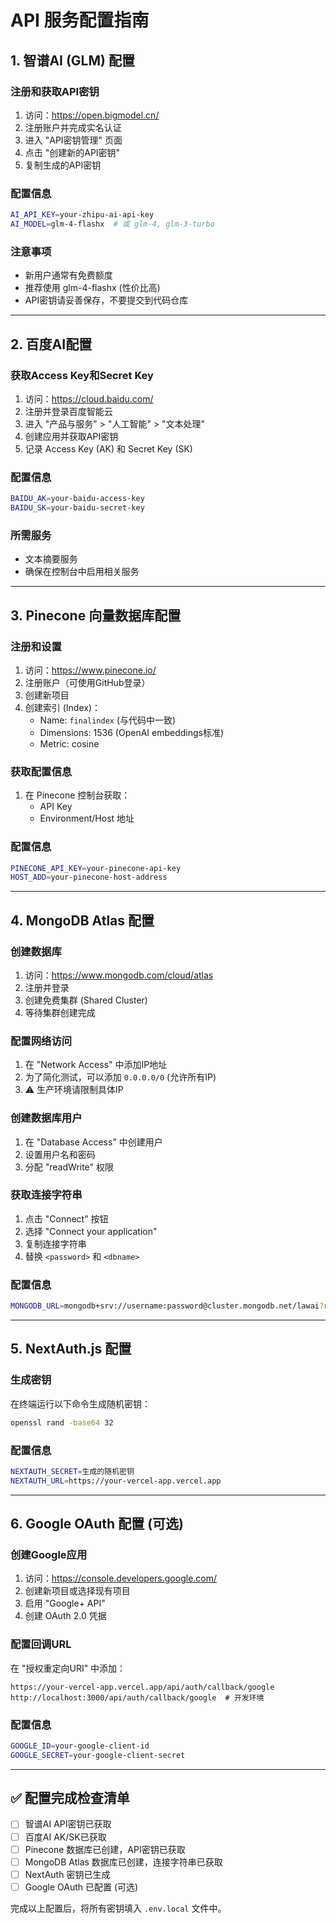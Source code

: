 # API 服务配置指南

## 1. 智谱AI (GLM) 配置

### 注册和获取API密钥
1. 访问：https://open.bigmodel.cn/
2. 注册账户并完成实名认证
3. 进入 "API密钥管理" 页面
4. 点击 "创建新的API密钥"
5. 复制生成的API密钥

### 配置信息
```bash
AI_API_KEY=your-zhipu-ai-api-key
AI_MODEL=glm-4-flashx  # 或 glm-4, glm-3-turbo
```

### 注意事项
- 新用户通常有免费额度
- 推荐使用 glm-4-flashx (性价比高)
- API密钥请妥善保存，不要提交到代码仓库

---

## 2. 百度AI配置

### 获取Access Key和Secret Key
1. 访问：https://cloud.baidu.com/
2. 注册并登录百度智能云
3. 进入 "产品与服务" > "人工智能" > "文本处理"
4. 创建应用并获取API密钥
5. 记录 Access Key (AK) 和 Secret Key (SK)

### 配置信息
```bash
BAIDU_AK=your-baidu-access-key
BAIDU_SK=your-baidu-secret-key
```

### 所需服务
- 文本摘要服务
- 确保在控制台中启用相关服务

---

## 3. Pinecone 向量数据库配置

### 注册和设置
1. 访问：https://www.pinecone.io/
2. 注册账户（可使用GitHub登录）
3. 创建新项目
4. 创建索引 (Index)：
   - Name: `finalindex` (与代码中一致)
   - Dimensions: 1536 (OpenAI embeddings标准)
   - Metric: cosine

### 获取配置信息
1. 在 Pinecone 控制台获取：
   - API Key
   - Environment/Host 地址

### 配置信息
```bash
PINECONE_API_KEY=your-pinecone-api-key
HOST_ADD=your-pinecone-host-address
```

---

## 4. MongoDB Atlas 配置

### 创建数据库
1. 访问：https://www.mongodb.com/cloud/atlas
2. 注册并登录
3. 创建免费集群 (Shared Cluster)
4. 等待集群创建完成

### 配置网络访问
1. 在 "Network Access" 中添加IP地址
2. 为了简化测试，可以添加 `0.0.0.0/0` (允许所有IP)
3. ⚠️ 生产环境请限制具体IP

### 创建数据库用户
1. 在 "Database Access" 中创建用户
2. 设置用户名和密码
3. 分配 "readWrite" 权限

### 获取连接字符串
1. 点击 "Connect" 按钮
2. 选择 "Connect your application"
3. 复制连接字符串
4. 替换 `<password>` 和 `<dbname>`

### 配置信息
```bash
MONGODB_URL=mongodb+srv://username:password@cluster.mongodb.net/lawai?retryWrites=true&w=majority
```

---

## 5. NextAuth.js 配置

### 生成密钥
在终端运行以下命令生成随机密钥：
```bash
openssl rand -base64 32
```

### 配置信息
```bash
NEXTAUTH_SECRET=生成的随机密钥
NEXTAUTH_URL=https://your-vercel-app.vercel.app
```

---

## 6. Google OAuth 配置 (可选)

### 创建Google应用
1. 访问：https://console.developers.google.com/
2. 创建新项目或选择现有项目
3. 启用 "Google+ API"
4. 创建 OAuth 2.0 凭据

### 配置回调URL
在 "授权重定向URI" 中添加：
```
https://your-vercel-app.vercel.app/api/auth/callback/google
http://localhost:3000/api/auth/callback/google  # 开发环境
```

### 配置信息
```bash
GOOGLE_ID=your-google-client-id
GOOGLE_SECRET=your-google-client-secret
```

---

## ✅ 配置完成检查清单

- [ ] 智谱AI API密钥已获取
- [ ] 百度AI AK/SK已获取  
- [ ] Pinecone 数据库已创建，API密钥已获取
- [ ] MongoDB Atlas 数据库已创建，连接字符串已获取
- [ ] NextAuth 密钥已生成
- [ ] Google OAuth 已配置 (可选)

完成以上配置后，将所有密钥填入 `.env.local` 文件中。